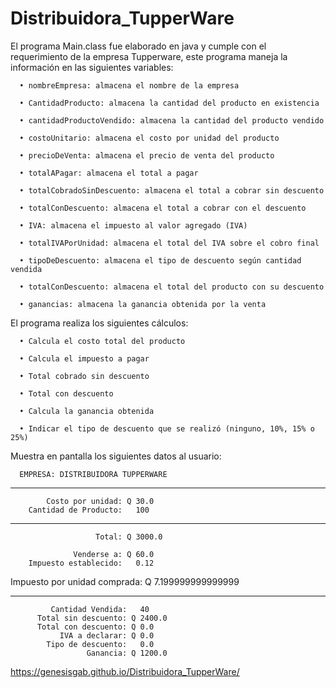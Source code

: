# Distribuidora_TupperWare

El programa Main.class fue elaborado en java y cumple con el requerimiento de la empresa Tupperware, este programa maneja la información en las siguientes variables:

      •	nombreEmpresa: almacena el nombre de la empresa

      •	CantidadProducto: almacena la cantidad del producto en existencia

      •	cantidadProductoVendido: almacena la cantidad del producto vendido

      •	costoUnitario: almacena el costo por unidad del producto

      •	precioDeVenta: almacena el precio de venta del producto

      •	totalAPagar: almacena el total a pagar

      •	totalCobradoSinDescuento: almacena el total a cobrar sin descuento

      •	totalConDescuento: almacena el total a cobrar con el descuento

      •	IVA: almacena el impuesto al valor agregado (IVA)

      •	totalIVAPorUnidad: almacena el total del IVA sobre el cobro final

      •	tipoDeDescuento: almacena el tipo de descuento según cantidad vendida 

      •	totalConDescuento: almacena el total del producto con su descuento

      •	ganancias: almacena la ganancia obtenida por la venta

El programa realiza los siguientes cálculos:

      •	Calcula el costo total del producto

      •	Calcula el impuesto a pagar

      •	Total cobrado sin descuento

      •	Total con descuento

      •	Calcula la ganancia obtenida

      •	Indicar el tipo de descuento que se realizó (ninguno, 10%, 15% o 25%)

Muestra en pantalla los siguientes datos al usuario:

      EMPRESA: DISTRIBUIDORA TUPPERWARE
**********************************************

            Costo por unidad: Q 30.0
        Cantidad de Producto:   100
----------------------------------------------
                       Total: Q 3000.0

                  Venderse a: Q 60.0
        Impuesto establecido:   0.12
 Impuesto por unidad comprada: Q 7.199999999999999

-------------------------------------------------

             Cantidad Vendida:   40
          Total sin descuento: Q 2400.0
          Total con descuento: Q 0.0
               IVA a declarar: Q 0.0
            Tipo de descuento:   0.0
                     Ganancia: Q 1200.0
                     
https://genesisgab.github.io/Distribuidora_TupperWare/
